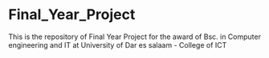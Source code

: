 # Final_Year_Project
This is the repository of Final Year Project for the award of Bsc. in Computer engineering and IT at University of Dar es salaam - College of ICT
